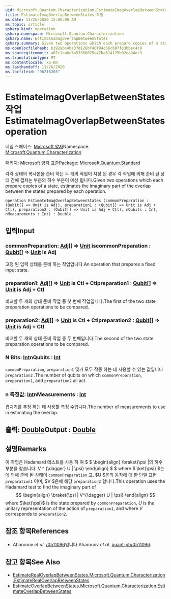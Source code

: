 ```yaml
---
uid: Microsoft.Quantum.Characterization.EstimateImagOverlapBetweenStates
title: EstimateImagOverlapBetweenStates 작업
ms.date: 11/25/2020 12:00:00 AM
ms.topic: article
qsharp.kind: operation
qsharp.namespace: Microsoft.Quantum.Characterization
qsharp.name: EstimateImagOverlapBetweenStates
qsharp.summary: Given two operations which each prepare copies of a state, estimates the imaginary part of the overlap between the states prepared by each operation.
ms.openlocfilehash: b192abc4ba37d126bf46f94c66cb87fe3bbec4c8
ms.sourcegitcommit: a87c1aa8e7453360025e47ba614f25b02ea84ec3
ms.translationtype: MT
ms.contentlocale: ko-KR
ms.lasthandoff: 11/26/2020
ms.locfileid: "96216203"
---
```

# <a name="estimateimagoverlapbetweenstates-operation"></a><span data-ttu-id="704f8-102">EstimateImagOverlapBetweenStates 작업</span><span class="sxs-lookup"><span data-stu-id="704f8-102">EstimateImagOverlapBetweenStates operation</span></span>

<span data-ttu-id="704f8-103">네임 스페이스: [Microsoft 양자](xref:Microsoft.Quantum.Characterization)</span><span class="sxs-lookup"><span data-stu-id="704f8-103">Namespace: [Microsoft.Quantum.Characterization](xref:Microsoft.Quantum.Characterization)</span></span>

<span data-ttu-id="704f8-104">패키지: [Microsoft 양자 표준](https://nuget.org/packages/Microsoft.Quantum.Standard)</span><span class="sxs-lookup"><span data-stu-id="704f8-104">Package: [Microsoft.Quantum.Standard](https://nuget.org/packages/Microsoft.Quantum.Standard)</span></span>


<span data-ttu-id="704f8-105">각각 상태의 복사본을 준비 하는 두 개의 작업이 지정 된 경우 각 작업에 의해 준비 된 상태 간에 겹치는 부분의 허수 부분이 예상 됩니다.</span><span class="sxs-lookup"><span data-stu-id="704f8-105">Given two operations which each prepare copies of a state, estimates the imaginary part of the overlap between the states prepared by each operation.</span></span>

```qsharp
operation EstimateImagOverlapBetweenStates (commonPreparation : (Qubit[] => Unit is Adj), preparation1 : (Qubit[] => Unit is Adj + Ctl), preparation2 : (Qubit[] => Unit is Adj + Ctl), nQubits : Int, nMeasurements : Int) : Double
```


## <a name="input"></a><span data-ttu-id="704f8-106">입력</span><span class="sxs-lookup"><span data-stu-id="704f8-106">Input</span></span>

### <a name="commonpreparation--qubit--unit--is-adj"></a><span data-ttu-id="704f8-107">commonPreparation: [Adj](xref:microsoft.quantum.lang-ref.qubit)[] => [Unit](xref:microsoft.quantum.lang-ref.unit)  is</span><span class="sxs-lookup"><span data-stu-id="704f8-107">commonPreparation : [Qubit](xref:microsoft.quantum.lang-ref.qubit)[] => [Unit](xref:microsoft.quantum.lang-ref.unit)  is Adj</span></span>

<span data-ttu-id="704f8-108">고정 된 입력 상태를 준비 하는 작업입니다.</span><span class="sxs-lookup"><span data-stu-id="704f8-108">An operation that prepares a fixed input state.</span></span>


### <a name="preparation1--qubit--unit--is-adj--ctl"></a><span data-ttu-id="704f8-109">preparation1: [Adj](xref:microsoft.quantum.lang-ref.qubit)[] => [Unit](xref:microsoft.quantum.lang-ref.unit)  is Ctl + Ctl</span><span class="sxs-lookup"><span data-stu-id="704f8-109">preparation1 : [Qubit](xref:microsoft.quantum.lang-ref.qubit)[] => [Unit](xref:microsoft.quantum.lang-ref.unit)  is Adj + Ctl</span></span>

<span data-ttu-id="704f8-110">비교할 두 개의 상태 준비 작업 중 첫 번째 작업입니다.</span><span class="sxs-lookup"><span data-stu-id="704f8-110">The first of the two state preparation operations to be compared.</span></span>


### <a name="preparation2--qubit--unit--is-adj--ctl"></a><span data-ttu-id="704f8-111">preparation2: [Adj](xref:microsoft.quantum.lang-ref.qubit)[] => [Unit](xref:microsoft.quantum.lang-ref.unit)  is Ctl + Ctl</span><span class="sxs-lookup"><span data-stu-id="704f8-111">preparation2 : [Qubit](xref:microsoft.quantum.lang-ref.qubit)[] => [Unit](xref:microsoft.quantum.lang-ref.unit)  is Adj + Ctl</span></span>

<span data-ttu-id="704f8-112">비교할 두 개의 상태 준비 작업 중 두 번째입니다.</span><span class="sxs-lookup"><span data-stu-id="704f8-112">The second of the two state preparation operations to be compared.</span></span>


### <a name="nqubits--int"></a><span data-ttu-id="704f8-113">N Bits: [Int](xref:microsoft.quantum.lang-ref.int)</span><span class="sxs-lookup"><span data-stu-id="704f8-113">nQubits : [Int](xref:microsoft.quantum.lang-ref.int)</span></span>

<span data-ttu-id="704f8-114">`commonPreparation`, `preparation1` 및가 모두 작동 하는 데 사용할 수 있는 값입니다 `preparation2` .</span><span class="sxs-lookup"><span data-stu-id="704f8-114">The number of qubits on which `commonPreparation`, `preparation1`, and `preparation2` all act.</span></span>


### <a name="nmeasurements--int"></a><span data-ttu-id="704f8-115">n 측정값: [Int](xref:microsoft.quantum.lang-ref.int)</span><span class="sxs-lookup"><span data-stu-id="704f8-115">nMeasurements : [Int](xref:microsoft.quantum.lang-ref.int)</span></span>

<span data-ttu-id="704f8-116">겹치기를 추정 하는 데 사용할 측정 수입니다.</span><span class="sxs-lookup"><span data-stu-id="704f8-116">The number of measurements to use in estimating the overlap.</span></span>



## <a name="output--double"></a><span data-ttu-id="704f8-117">출력: [Double](xref:microsoft.quantum.lang-ref.double)</span><span class="sxs-lookup"><span data-stu-id="704f8-117">Output : [Double](xref:microsoft.quantum.lang-ref.double)</span></span>



## <a name="remarks"></a><span data-ttu-id="704f8-118">설명</span><span class="sxs-lookup"><span data-stu-id="704f8-118">Remarks</span></span>

<span data-ttu-id="704f8-119">이 작업은 Hadamard 테스트를 사용 하 여 $ $ \begin{align} \braket{\psi |의 허수 부분을 찾습니다. V ^ {\dagger} U | \psi} \end{align} $ $ where $ \ket{\psi} $는에 의해 준비 된 상태이 `commonPreparation` 고, $U $은의 동작에 대 한 단일 표현 `preparation1` 이며, $V $은에 해당 `preparation2` 합니다.</span><span class="sxs-lookup"><span data-stu-id="704f8-119">This operation uses the Hadamard test to find the imaginary part of $$ \begin{align} \braket{\psi | V^{\dagger} U | \psi} \end{align} $$ where $\ket{\psi}$ is the state prepared by `commonPreparation`, $U$ is the unitary representation of the action of `preparation1`, and where $V$ corresponds to `preparation2`.</span></span>

## <a name="references"></a><span data-ttu-id="704f8-120">참조 항목</span><span class="sxs-lookup"><span data-stu-id="704f8-120">References</span></span>

- <span data-ttu-id="704f8-121">Aharonov *et al.* [/0511096](https://arxiv.org/abs/quant-ph/0511096)입니다.</span><span class="sxs-lookup"><span data-stu-id="704f8-121">Aharonov *et al.* [quant-ph/0511096](https://arxiv.org/abs/quant-ph/0511096).</span></span>

## <a name="see-also"></a><span data-ttu-id="704f8-122">참고 항목</span><span class="sxs-lookup"><span data-stu-id="704f8-122">See Also</span></span>

- [<span data-ttu-id="704f8-123">EstimateRealOverlapBetweenStates.</span><span class="sxs-lookup"><span data-stu-id="704f8-123">Microsoft.Quantum.Characterization.EstimateRealOverlapBetweenStates</span></span>](xref:Microsoft.Quantum.Characterization.EstimateRealOverlapBetweenStates)
- [<span data-ttu-id="704f8-124">EstimateOverlapBetweenStates.</span><span class="sxs-lookup"><span data-stu-id="704f8-124">Microsoft.Quantum.Characterization.EstimateOverlapBetweenStates</span></span>](xref:Microsoft.Quantum.Characterization.EstimateOverlapBetweenStates)